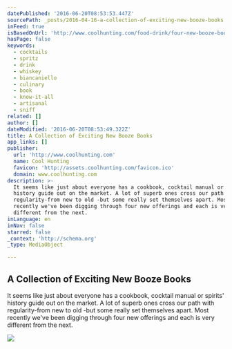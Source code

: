 ```yaml
---
datePublished: '2016-06-20T08:53:53.447Z'
sourcePath: _posts/2016-04-16-a-collection-of-exciting-new-booze-books.md
inFeed: true
isBasedOnUrl: 'http://www.coolhunting.com/food-drink/four-new-booze-books-2016'
hasPage: false
keywords:
  - cocktails
  - spritz
  - drink
  - whiskey
  - biancaniello
  - culinary
  - book
  - know-it-all
  - artisanal
  - sniff
related: []
author: []
dateModified: '2016-06-20T08:53:49.322Z'
title: A Collection of Exciting New Booze Books
app_links: []
publisher:
  url: 'http://www.coolhunting.com'
  name: Cool Hunting
  favicon: 'http://assets.coolhunting.com/favicon.ico'
  domain: www.coolhunting.com
description: >-
  It seems like just about everyone has a cookbook, cocktail manual or spirits'
  history guide out on the market. A lot of superb ones cross our path with
  regularity-from new to old -but some really set themselves apart. Most
  recently we've been digging through four new offerings and each is very
  different from the next.
inLanguage: en
inNav: false
starred: false
_context: 'http://schema.org'
_type: MediaObject

---
```

<article style=""><h1>A Collection of Exciting New Booze Books</h1><p>It seems like just about everyone has a cookbook, cocktail manual or spirits' history guide out on the market. A lot of superb ones cross our path with regularity-from new to old -but some really set themselves apart. Most recently we've been digging through four new offerings and each is very different from the next.</p><img src="http://assets.coolhunting.com/coolhunting/2016/03/03/large_cocktail-booze-books-cool-hunting.jpg" /></article>